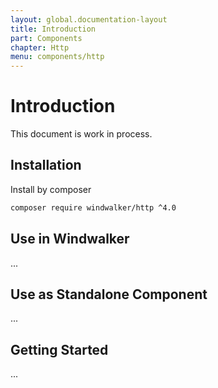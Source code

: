```yaml
---
layout: global.documentation-layout
title: Introduction
part: Components
chapter: Http
menu: components/http
---
```


# Introduction

This document is work in process.

## Installation

Install by composer

```bash
composer require windwalker/http ^4.0
```

## Use in Windwalker

...

## Use as Standalone Component

...

## Getting Started

...
